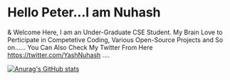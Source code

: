 # Hello Peter...I am Nuhash



& Welcome Here, I am an Under-Graduate CSE Student. My Brain Love to Perticipate in Competetive Coding, Various Open-Source Projects and So on......
You Can Also Check My Twitter From Here https://twitter.com/YashNuhash .... 


[![Anurag's GitHub stats](https://github-readme-stats.vercel.app/api?username=yashnuhash)](https://github.com/anuraghazra/github-readme-stats)
